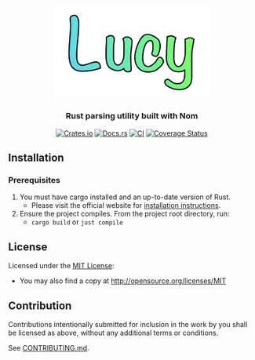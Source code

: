 <div align="center">
  <img src="assets/logo.svg" width="320" alt="Lucy logo" />
  <h3 align="center">
    Rust parsing utility built with Nom
  </h3>

[![Crates.io](https://img.shields.io/crates/v/lucy.svg)](https://crates.io/crates/lucy)
[![Docs.rs](https://docs.rs/lucy/badge.svg)](https://docs.rs/lucy)
[![CI](https://github.com/dark-fusion/lucy/workflows/CI/badge.svg)](https://github.com/dark-fusion/lucy/actions)
[![Coverage Status](https://coveralls.io/repos/github/dark-fusion/lucy/badge.svg?branch=main)](https://coveralls.io/github/dark-fusion/lucy?branch=main)

</div>

## Installation

### Prerequisites

1. You must have cargo installed and an up-to-date version of Rust.
    - Please visit the official website
      for [installation instructions](https://www.rust-lang.org/tools/install).
2. Ensure the project compiles. From the project root directory, run:
    - `cargo build` or `just compile`

## License

Licensed under the [MIT License](LICENSE):

- You may also find a copy at http://opensource.org/licenses/MIT

## Contribution

Contributions intentionally submitted for inclusion in the work by you shall be licensed as above,
without any additional terms or conditions.

See [CONTRIBUTING.md](CONTRIBUTING.md).
